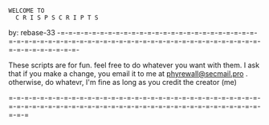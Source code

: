	WELCOME TO
	  C R I S P S C R I P T S
by: rebase-33
-=-=-=-=-=-=-=-=-=-=-=-=-=-=-=-=-=-=-=-=-=-=-=-=-=-=-=-=-=-=-=-=-=-=-=-=-=-=-=-=-=-=-=-=-=-=-=-=-=-=-=-=-=-=-=-=-=-=-=-=-=-=-=-=-=-=-

These scripts are for fun. feel free to do whatever you want with them. I ask that if you make a change, you email it to me 
           at phyrewall@secmail.pro . otherwise, do whatevr, I'm fine as long as you credit the creator (me) 

=-=-=-=-=-=-=-=-=-=-=-=-=-=-=-=-=-=-=-=-=-=-=-=-=-=-=-=-=-=-=-=-=-=-=-=-=-=-=-=-=-=-=-=-=-=-=-=-=-=-=-=-=-=-=-=-=-=-=-=-=-=-=-=-=-=-=		
